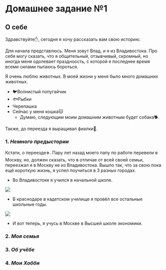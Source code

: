# Домашнее задание №1
## **О себе** 
Здравствуйте:raised_hand:, сегодня я хочу рассказать вам свою историю.

Для начала представлюсь. Меня зовут Влад, и я из Владивостока. Про себя могу сказать, что я общительный, отзывчивый, скромный, но иногда меня одолевает праздноость, с которой я последнее время всеми силами пытаюсь бороться.

Я очень люблю животных. В моей жизни у меня было много домашних животных.
* :bird:Волнистый попугайчик
* :fish:Рыбки
* Черепашка
* Сейчас у меня кошка:cat:
  * Думаю, следующим моим домашним животным будет собака:dog2:.
  
Также, до переезда я выращивал фиалки:cherry_blossom:.
### 1. *Немного предыстории*
Кстати, о переезде:airplane:. Пару лет назад моего папу по работе перевели в Москву, но, должен сказать, что в отличае от всей своей семьи, переезжал я в Москву не из Владивостока. Вышло так, что за свою пока ещё короткую жизнь, я успел поучиться в 3 разных городах.
* Во Владивостоке я учился в начальной школе. 

![](http://hobbi.ancomi.ru/images/stories/virtuemart/product/zolotoj-most-40-50.jpg)

* В краснодаре в кадетском училище я провёл все остальные школьные годы.

![](http://caucasusinfo.ru/uploads/posts/2017-06/thumbs/v-krasnodarskom-prezidentskom-kadetskom-uchilische-proshel-pervyy-vypusk-uchaschihsya_1.jpeg)

* И вот теперь, я учусь в Москве в Высшей школе экономики.
### 2. *Моя семья*

### 3. *Об учёбе*

### 4. *Мои Хобби*
